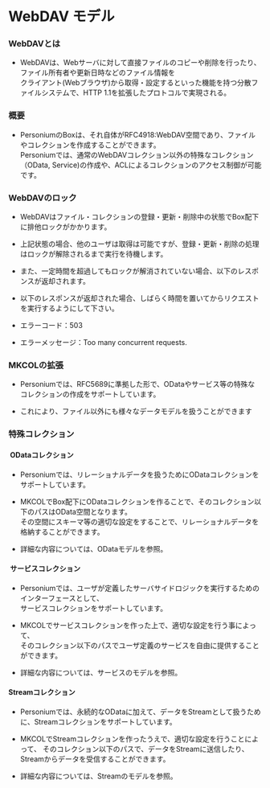 # WebDAV モデル

### WebDAVとは
* WebDAVは、Webサーバに対して直接ファイルのコピーや削除を行ったり、ファイル所有者や更新日時などのファイル情報を  
クライアント(Webブラウザ)から取得・設定するといった機能を持つ分散ファイルシステムで、HTTP 1.1を拡張したプロトコルで実現される。

### 概要
* PersoniumのBoxは、それ自体がRFC4918:WebDAV空間であり、ファイルやコレクションを作成することができます。  
Personiumでは、通常のWebDAVコレクション以外の特殊なコレクション（OData, Service)の作成や、ACLによるコレクションのアクセス制御が可能です。

### WebDAVのロック
* WebDAVはファイル・コレクションの登録・更新・削除中の状態でBox配下に排他ロックがかかります。

* 上記状態の場合、他のユーザは取得は可能ですが、登録・更新・削除の処理はロックが解除されるまで実行を待機します。

* また、一定時間を超過してもロックが解消されていない場合、以下のレスポンスが返却されます。

* 以下のレスポンスが返却された場合、しばらく時間を置いてからリクエストを実行するようにして下さい。

* エラーコード：503

* エラーメッセージ：Too many concurrent requests.

### MKCOLの拡張
* Personiumでは、RFC5689に準拠した形で、ODataやサービス等の特殊なコレクションの作成をサポートしています。

* これにより、ファイル以外にも様々なデータモデルを扱うことができます

### 特殊コレクション
#### &nbsp;ODataコレクション
* Personiumでは、リレーショナルデータを扱うためにODataコレクションをサポートしています。

* MKCOLでBox配下にODataコレクションを作ることで、そのコレクション以下のパスはOData空間となります。  
その空間にスキーマ等の適切な設定をすることで、リレーショナルデータを格納することができます。

* 詳細な内容については、ODataモデルを参照。


#### &nbsp;サービスコレクション
* Personiumでは、ユーザが定義したサーバサイドロジックを実行するためのインターフェースとして、  
サービスコレクションをサポートしています。

* MKCOLでサービスコレクションを作った上で、適切な設定を行う事によって、  
そのコレクション以下のパスでユーザ定義のサービスを自由に提供することができます。

* 詳細な内容については、サービスのモデルを参照。

#### Streamコレクション
* Personiumでは、永続的なODataに加えて、データをStreamとして扱うために、Streamコレクションをサポートしています。

* MKCOLでStreamコレクションを作ったうえで、適切な設定を行うことによって、
そのコレクション以下のパスで、データをStreamに送信したり、Streamからデータを受信することができます。

* 詳細な内容については、Streamのモデルを参照。
